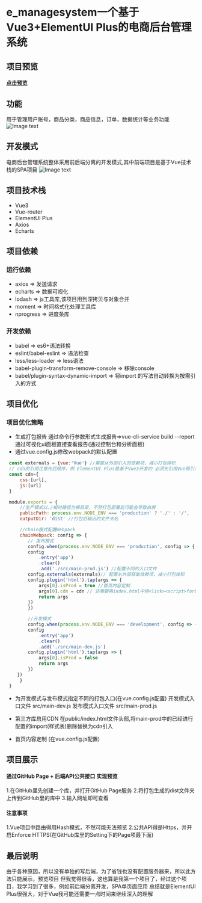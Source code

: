 <!--
 * @Author: your name
 * @Date: 2021-07-14 01:30:10
 * @LastEditTime: 2021-08-01 14:27:03
 * @LastEditors: Please set LastEditors
 * @Description: In User Settings Edit
 * @FilePath: \e_managesystem\README.md
-->
# e_managesystem一个基于Vue3+ElementUI Plus的电商后台管理系统

## 项目预览
#### [点击预览](https://www.mmgoodstudy.icu/e_manageSystem_Preview/)

## 功能
用于管理用户账号，商品分类，商品信息，订单，数据统计等业务功能
![Image text](https://cdn.jsdelivr.net/gh/Jimi331492/cdn/img/aboutProject/e_mS_2.png)

## 开发模式
电商后台管理系统整体采用前后端分离的开发模式,其中前端项目是基于Vue技术栈的SPA项目
![Image text](https://cdn.jsdelivr.net/gh/Jimi331492/cdn/img/aboutProject/e_mS_1.png)

## 项目技术栈
* Vue3
* Vue-router
* ElementUI Plus
* Axios
* Echarts

## 项目依赖
### 运行依赖
* axios => 发送请求
* echarts => 数据可视化
* lodash => js工具库,该项目用到深拷贝与对象合并
* moment => 时间格式化处理工具库
* nprogress => 进度条库

### 开发依赖
* babel => es6+语法转换
* eslint/babel-eslint => 语法检查
* less/less-loader => less语法
* babel-plugin-transform-remove-console => 移除console
* babel/plugin-syntax-dynamic-import => 将import 的写法自动转换为按需引入的方式

## 项目优化
### 项目优化策略
* 生成打包报告
通过命令行参数形式生成报告=>vue-cli-service build --report
通过可视化ui面板直接查看报告(通过控制台和分析面板)
* 通过vue.config.js修改webpack的默认配置
``` vue.config.js
 const externals = {vue:'Vue'} //需要从外部引入的依赖项，减小打包体积
 // cdn的引用注意先后顺序，例 ElementUI Plus是基于Vue3开发的 必须先引用Vue再引用ElementUI Plus 不然会导致白屏，组件加载不出来
 const cdn={
     css:[url],
     js:[url]
 }

 module.exports = {
     //生产模式以./相对路径为根目录，不然打包部署后可能会导致白屏
     publicPath: process.env.NODE_ENV === 'production' ? './' : '/', 
     outputDir: 'dist' //打包后输出的文件夹名

     //chain模式配置Webpack
     chainWebpack: config => {
        // 发布模式
        config.when(process.env.NODE_ENV === 'production', config => {
        config
            .entry('app')
            .clear()
            .add('./src/main-prod.js') //配置不同的入口文件
        config.externals(externals)// 配置从外部获取依赖项，减小打包体积
        config.plugin('html').tap(args => {
            args[0].isProd = true //首页内容定制
            args[0].cdn = cdn // 还需要再index.html中用<link><script>forEach导入各个cdn文件
            return args
        })
        })

        //开发模式
        config.when(process.env.NODE_ENV === 'development', config => {
        config
            .entry('app')
            .clear()
            .add('./src/main-dev.js')
        config.plugin('html').tap(args => {
            args[0].isProd = false
            return args
        })
    })
     }
 }
```

* 为开发模式与发布模式指定不同的打包入口(在vue.config.js配置)
开发模式入口文件 src/main-dev.js
发布模式入口文件 src/main-prod.js

* 第三方库启用CDN
在public/index.html文件头部,将main-prod中的已经进行配置的import(样式表)删除替换为cdn引入

* 首页内容定制 (在vue.config.js配置)

## 项目展示
#### 通过GitHub Page + 后端API公共接口 实现预览
1.在GitHub里先创建一个库，并打开GitHub Page服务
2.将打包生成的dist文件夹上传到GitHub里的库中
3.输入网址即可查看

#### 注意事项
1.Vue项目中路由得用Hash模式，不然可能无法预览
2.公共API得是Https，并开启Enforce HTTPS(在GitHub库里的Setting下的Page项最下面)

## 最后说明
由于各种原因，所以没有单独的写后端，为了省钱也没有配置服务器来，所以此方法只能展示，预览项目
但我觉得很香，这也算是我第一个项目了，经过这个项目，我学习到了很多，例如前后端分离开发，SPA单页面应用
总结就是ElementUI Plus很强大，对于Vue我可能还需要一点时间来继续深入的理解